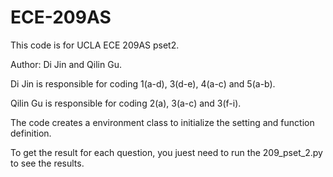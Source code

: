 # ECE-209AS

This code is for UCLA ECE 209AS pset2.

Author: Di Jin and Qilin Gu.

Di Jin is responsible for coding 1(a-d), 3(d-e), 4(a-c) and 5(a-b).

Qilin Gu is responsible for coding 2(a), 3(a-c) and 3(f-i). 


The code creates a environment class to initialize the setting and function definition.

To get the result for each question, you juest need to run the 209_pset_2.py to see the results.

